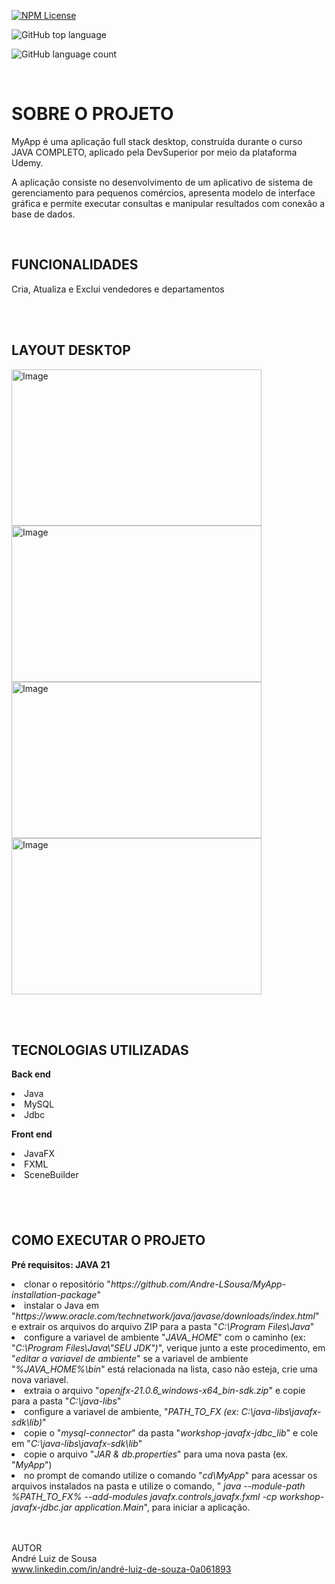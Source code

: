 [![NPM License](https://img.shields.io/npm/l/react)](https://github.com/Andre-LSousa/workshop-javafx-jdbc/blob/main/LICENSE)


![GitHub top language](https://img.shields.io/github/languages/top/Andre-LSousa/workshop-javafx-jdbc?style=plastic)


![GitHub language count](https://img.shields.io/github/languages/count/Andre-LSousa/workshop-javafx-jdbc?style=plastic)

<br>
<h1>SOBRE O PROJETO</h1>

MyApp é uma aplicação full stack desktop, construída durante o curso JAVA COMPLETO, aplicado pela DevSuperior por meio da plataforma Udemy.

A aplicação consiste no desenvolvimento de um aplicativo de sistema de gerenciamento para pequenos comércios, apresenta modelo de interface gráfica e permite executar consultas e manipular resultados com conexão a base de dados.

<br>
<h2>FUNCIONALIDADES</h2>
Cria, Atualiza e Exclui vendedores e departamentos

<br><br>
<h2>LAYOUT DESKTOP</h2>

<img src="https://github.com/user-attachments/assets/43badf12-d144-4b19-9d94-f3620c4dd124" alt="Image" height="250" width="400"/>
<img src="https://github.com/user-attachments/assets/0dbacff1-0c4d-43ba-bdaa-5cdd4c6842ac" alt="Image" height="250" width="400"/>
<img src="https://github.com/user-attachments/assets/fe5c2e52-5b03-402e-aae0-91d8b0859b49" alt="Image" height="250" width="400"/>
<img src="https://github.com/user-attachments/assets/a7f6b21f-76d7-4120-8408-af1e80acac02" alt="Image" height="250" width="400"/>


<br><br>
<h2>TECNOLOGIAS UTILIZADAS</h2>

<strong>Back end</strong>
<li>Java
<li>MySQL
<li>Jdbc

<strong>Front end</strong> 
<li>JavaFX
<li>FXML
<li>SceneBuilder<h2/><br>

<h2>COMO EXECUTAR O PROJETO</h2>

<strong>Pré requisitos: JAVA 21</strong>

<li>clonar o repositório "<i>https://github.com/Andre-LSousa/MyApp-installation-package</i>"<br>
<li>instalar o Java em "<i>https://www.oracle.com/technetwork/java/javase/downloads/index.html</i>" e extrair os arquivos do arquivo ZIP para a pasta "<i>C:\Program Files\Java</i>" <br>
<li>configure a variavel de ambiente "<i>JAVA_HOME</i>" com o caminho (ex: "<i>C:\Program Files\Java\"SEU JDK")</i>", verique junto a este procedimento, em "<i>editar a variavel de ambiente</i>" se a variavel de ambiente "<i>%JAVA_HOME%\bin</i>" está relacionada na lista, caso não esteja, crie uma nova variavel. 
<li>extraia o arquivo "<i>openjfx-21.0.6_windows-x64_bin-sdk.zip</i>" e copie para a pasta "<i>C:\java-libs</i>"<br>
<li>configure a variavel de ambiente, "<i>PATH_TO_FX (ex: C:\java-libs\javafx-sdk\lib)</i>"<br>
<li>copie o "<i>mysql-connector</i>" da pasta "<i>workshop-javafx-jdbc_lib</i>" e cole em "<i>C:\java-libs\javafx-sdk\lib</i>"<br>
<li>copie o arquivo "<i>JAR & db.properties</i>" para uma nova pasta (ex. "<i>MyApp</i>")<br>
<li>no prompt de comando utilize o comando "<i>cd\MyApp</i>" para acessar os arquivos instalados na pasta e utilize o comando, "<i> java --module-path %PATH_TO_FX% --add-modules javafx.controls,javafx.fxml -cp workshop-javafx-jdbc.jar application.Main</i>", para iniciar a aplicação.


<br><br>
AUTOR<br>
André Luiz de Sousa<br>
www.linkedin.com/in/andré-luiz-de-souza-0a061893












